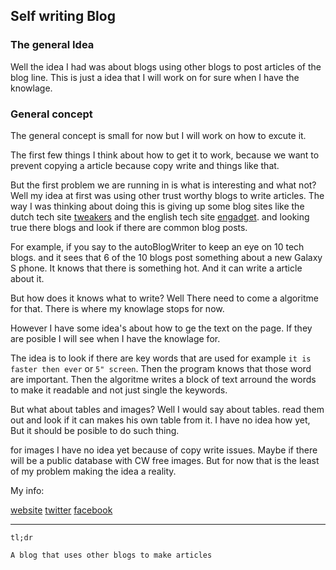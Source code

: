 ## Self writing Blog ##

### The general Idea ###

Well  the idea I had was about blogs using other blogs to post articles of the blog line. This is just a idea that I will work on for sure when I have the knowlage.

### General concept ###

The general concept is small for now but I will work on how to excute it.

The first few things I think about how to get it to work, because we want to prevent copying a article because copy write and things like that.

But the first problem we are running in is what is interesting and what not? Well my idea at first was using other trust worthy blogs to write articles. The way I was thinking about doing this is giving up some blog sites like the dutch tech site [tweakers](www.tweakers.net) and the english tech site [engadget](www.engadget.com). and looking true there blogs and look if there are common blog posts.

For example, if you say to the autoBlogWriter to keep an eye on 10 tech blogs. and it sees that 6 of the 10 blogs post something about a new Galaxy S phone. It knows that there is something hot. And it can write a article about it.

But how does it knows what to write? Well There need to come a algoritme for that. There is where my knowlage stops for now.

However I have some idea's about how to ge the text on the page. If they are posible I will see when I have the knowlage for.

The idea is to look if there are key words that are used for example `it is faster then ever` or `5" screen`. Then the program knows that those word are important. Then the algoritme writes a block of text arround the words to make it readable and not just single the keywords.

But what about tables and images? Well I would say about tables. read them out and look if it can makes his own table from it. I have no idea how yet, But it should be posible to do such thing.

for images I have no idea yet because of copy write issues. Maybe if there will be a public database with CW free images. But for now that is the least of my problem making the idea a reality. 
 

My info:

[website](http://profoundnet.com)
[twitter](https://twitter.com/ProfoundGames)
[facebook](https://www.facebook.com/ProfoundGames)


---



`tl;dr`

`A blog that uses other blogs to make articles`


